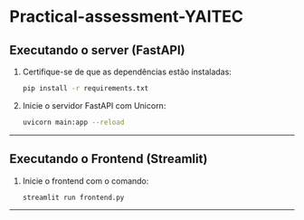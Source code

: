 # Practical-assessment-YAITEC

## Executando o server (FastAPI)

1. Certifique-se de que as dependências estão instaladas:
   ```bash
   pip install -r requirements.txt
   ```

2. Inicie o servidor FastAPI com Unicorn:
   ```bash
   uvicorn main:app --reload 
   ```
---

## Executando o Frontend (Streamlit)

1. Inicie o frontend com o comando:
   ```bash
   streamlit run frontend.py
   ```
---


